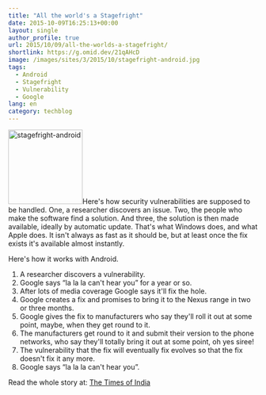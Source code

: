```yaml
---
title: "All the world's a Stagefright"
date: 2015-10-09T16:25:13+00:00
layout: single
author_profile: true
url: 2015/10/09/all-the-worlds-a-stagefright/
shortlink: https://g.omid.dev/21qAHcD
image: /images/sites/3/2015/10/stagefright-android.jpg
tags:
  - Android
  - Stagefright
  - Vulnerability
  - Google
lang: en
category: techblog
---
```

<img class="alignright size-thumbnail wp-image-7233" src="/images/2015/10/stagefright-android-150x150.jpg" alt="stagefright-android" width="150" height="150" srcset="/images/sites/3/2015/10/stagefright-android-150x150.jpg 150w, /images/sites/3/2015/10/stagefright-android-300x300.jpg 300w, /images/sites/3/2015/10/stagefright-android.jpg 768w" sizes="(max-width: 150px) 100vw, 150px" />Here's how security vulnerabilities are supposed to be handled. One, a researcher discovers an issue. Two, the people who make the software find a solution. And three, the solution is then made available, ideally by automatic update. That's what Windows does, and what Apple does. It isn't always as fast as it should be, but at least once the fix exists it's available almost instantly.

Here's how it works with Android.

  1. A researcher discovers a vulnerability.
  2. Google says &#8220;la la la can't hear you&#8221; for a year or so.
  3. After lots of media coverage Google says it'll fix the hole.
  4. Google creates a fix and promises to bring it to the Nexus range in two or three months.
  5. Google gives the fix to manufacturers who say they'll roll it out at some point, maybe, when they get round to it.
  6. The manufacturers get round to it and submit their version to the phone networks, who say they'll totally bring it out at some point, oh yes siree!
  7. The vulnerability that the fix will eventually fix evolves so that the fix doesn't fix it any more.
  8. Google says &#8220;la la la can't hear you&#8221;.

Read the whole story at: <a href="http://timesofindia.indiatimes.com/tech/tech-news/Google-has-lost-control-of-Android/articleshow/49284966.cms" target="_blank">The Times of India</a>